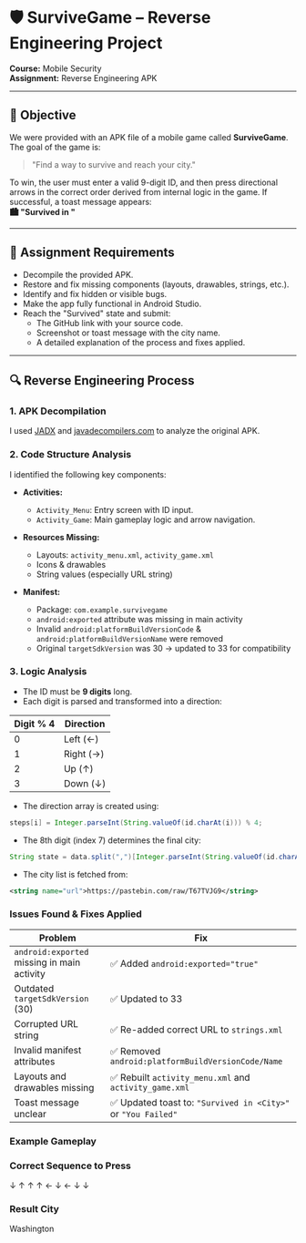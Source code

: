 # 🛡️ SurviveGame – Reverse Engineering Project

**Course:** Mobile Security  
**Assignment:** Reverse Engineering APK  


---

## 🎯 Objective

We were provided with an APK file of a mobile game called **SurviveGame**. The goal of the game is:

> "Find a way to survive and reach your city."

To win, the user must enter a valid 9-digit ID, and then press directional arrows in the correct order derived from internal logic in the game. If successful, a toast message appears:  
**🏙️ "Survived in <City>"**

---

## 🧩 Assignment Requirements

- Decompile the provided APK.
- Restore and fix missing components (layouts, drawables, strings, etc.).
- Identify and fix hidden or visible bugs.
- Make the app fully functional in Android Studio.
- Reach the "Survived" state and submit:
    - The GitHub link with your source code.
    - Screenshot or toast message with the city name.
    - A detailed explanation of the process and fixes applied.

---

## 🔍 Reverse Engineering Process

### 1. APK Decompilation
I used [JADX](https://github.com/skylot/jadx) and [javadecompilers.com](http://www.javadecompilers.com/apk) to analyze the original APK.

### 2. Code Structure Analysis
I identified the following key components:

- **Activities:**
    - `Activity_Menu`: Entry screen with ID input.
    - `Activity_Game`: Main gameplay logic and arrow navigation.

- **Resources Missing:**
    - Layouts: `activity_menu.xml`, `activity_game.xml`
    - Icons & drawables
    - String values (especially URL string)

- **Manifest:**
    - Package: `com.example.survivegame`
    - `android:exported` attribute was missing in main activity
    - Invalid `android:platformBuildVersionCode` & `android:platformBuildVersionName` were removed
    - Original `targetSdkVersion` was 30 → updated to 33 for compatibility

### 3. Logic Analysis
- The ID must be **9 digits** long.
- Each digit is parsed and transformed into a direction:

| Digit % 4 | Direction |  
|-----------|-----------|  
| 0         | Left (←)  |  
| 1         | Right (→) |  
| 2         | Up (↑)    |  
| 3         | Down (↓)  |

- The direction array is created using:
```java
steps[i] = Integer.parseInt(String.valueOf(id.charAt(i))) % 4;
```
- The 8th digit (index 7) determines the final city:
```java
String state = data.split(",")[Integer.parseInt(String.valueOf(id.charAt(7)))];
```
- The city list is fetched from:
```xml
<string name="url">https://pastebin.com/raw/T67TVJG9</string>
```

### Issues Found & Fixes Applied

| Problem                                     | Fix                                                          |
| ------------------------------------------- | ------------------------------------------------------------ |
| `android:exported` missing in main activity | ✅ Added `android:exported="true"`                            |
| Outdated `targetSdkVersion` (30)            | ✅ Updated to 33                                              |
| Corrupted URL string                        | ✅ Re-added correct URL to `strings.xml`                      |
| Invalid manifest attributes                 | ✅ Removed `android:platformBuildVersionCode/Name`            |
| Layouts and drawables missing               | ✅ Rebuilt `activity_menu.xml` and `activity_game.xml`        |
| Toast message unclear                       | ✅ Updated toast to: `"Survived in <City>"` or `"You Failed"` |

### Example Gameplay

### Correct Sequence to Press
↓ ↑ ↑ ↑ ← ↓ ← ↓ ↓
### Result City
Washington

